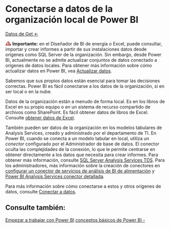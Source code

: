 <properties 
   pageTitle="Conectarse a datos de la organización local de Power BI" 
   description="Conectarse a datos de la organización local de Power BI" 
   services="powerbi" 
   documentationCenter="" 
   authors="v-anpasi" 
   manager="mblythe" 
   editor=""
   tags=""/>
 
<tags
   ms.service="powerbi"
   ms.devlang="NA"
   ms.topic="article"
   ms.tgt_pltfrm="NA"
   ms.workload="powerbi"
   ms.date="06/19/2015"
   ms.author="v-anpasi"/>

# Conectarse a datos de la organización local de Power BI

[Datos de Get ←](https://support.powerbi.com/knowledgebase/topics/63369-get-data)

![](media/powerbi-on-premises-organizational-data/importantIcon.png) **Importante:** en el Diseñador de BI de energía o Excel, puede consultar, importar y crear informes a partir de sus instalaciones datos desde orígenes como SQL Server de la organización. Sin embargo, desde Power BI, actualmente no se admite actualizar conjuntos de datos conectado a orígenes de datos locales. Para obtener más información sobre cómo actualizar datos en Power BI, vea [Actualizar datos](http://support.powerbi.com/knowledgebase/articles/474669-refresh-data).

Sabemos que sus propios datos están esencial para tomar las decisiones correctas. Power BI es fácil conectarse a los datos de la organización, si en ser local o en la nube.
 
Datos de la organización están a menudo de forma local. Es en los libros de Excel en su propio equipo o en un sistema de recurso compartido de archivos como SharePoint. Es fácil obtener datos de libros de Excel. Consulte [obtener datos de Excel](https://powerbi.uservoice.com/knowledgebase/articles/424871-get-data-excel-data).

También pueden ser datos de la organización en los modelos tabulares de Analysis Services, creado y administrado por el departamento de TI. En Power BI, cuando se conecta a un modelo tabular en local, utiliza un *conector* configurado por el Administrador de base de datos. El conector oculta las complejidades de la conexión, lo que le permite centrarse en obtener directamente a los datos que necesita para crear informes. Para obtener más información, consulte [SQL Server Analysis Services TDS](https://powerbi.uservoice.com/knowledgebase/articles/471633-get-data-analysis-services-tabular-model-data). Para los administradores, más información sobre la creación de conectores en [configurar un conector de servicios de análisis de BI de alimentación](http://support.powerbi.com/knowledgebase/articles/471577-configure-a-power-bi-analysis-services-connector-f) y [Power BI Analysis Services conector detallada](http://support.powerbi.com/knowledgebase/articles/546004-power-bi-analysis-services-connector-in-depth).

Para más información sobre cómo conectarse a estos y otros orígenes de datos, consulte [Conectar a datos](https://powerbi.uservoice.com/knowledgebase/topics/63369-connect-to-data).

Consulte también:
---------

[Empezar a trabajar con Power BI](http://support.powerbi.com/knowledgebase/articles/430814-get-started-with-power-bi) [conceptos básicos de Power BI -](http://support.powerbi.com/knowledgebase/articles/487029-power-bi-preview-basic-concepts)


